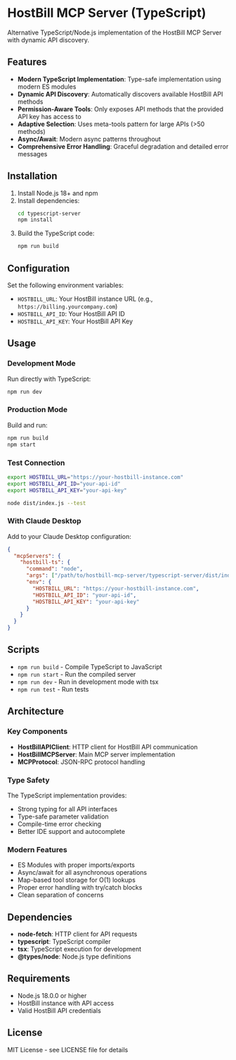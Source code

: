 # HostBill MCP Server (TypeScript)

Alternative TypeScript/Node.js implementation of the HostBill MCP Server with dynamic API discovery.

## Features

- **Modern TypeScript Implementation**: Type-safe implementation using modern ES modules
- **Dynamic API Discovery**: Automatically discovers available HostBill API methods
- **Permission-Aware Tools**: Only exposes API methods that the provided API key has access to
- **Adaptive Selection**: Uses meta-tools pattern for large APIs (>50 methods)
- **Async/Await**: Modern async patterns throughout
- **Comprehensive Error Handling**: Graceful degradation and detailed error messages

## Installation

1. Install Node.js 18+ and npm
2. Install dependencies:
   ```bash
   cd typescript-server
   npm install
   ```
3. Build the TypeScript code:
   ```bash
   npm run build
   ```

## Configuration

Set the following environment variables:

- `HOSTBILL_URL`: Your HostBill instance URL (e.g., `https://billing.yourcompany.com`)
- `HOSTBILL_API_ID`: Your HostBill API ID
- `HOSTBILL_API_KEY`: Your HostBill API Key

## Usage

### Development Mode

Run directly with TypeScript:
```bash
npm run dev
```

### Production Mode

Build and run:
```bash
npm run build
npm start
```

### Test Connection

```bash
export HOSTBILL_URL="https://your-hostbill-instance.com"
export HOSTBILL_API_ID="your-api-id"
export HOSTBILL_API_KEY="your-api-key"

node dist/index.js --test
```

### With Claude Desktop

Add to your Claude Desktop configuration:

```json
{
  "mcpServers": {
    "hostbill-ts": {
      "command": "node",
      "args": ["/path/to/hostbill-mcp-server/typescript-server/dist/index.js"],
      "env": {
        "HOSTBILL_URL": "https://your-hostbill-instance.com",
        "HOSTBILL_API_ID": "your-api-id",
        "HOSTBILL_API_KEY": "your-api-key"
      }
    }
  }
}
```

## Scripts

- `npm run build` - Compile TypeScript to JavaScript
- `npm run start` - Run the compiled server
- `npm run dev` - Run in development mode with tsx
- `npm run test` - Run tests

## Architecture

### Key Components

- **HostBillAPIClient**: HTTP client for HostBill API communication
- **HostBillMCPServer**: Main MCP server implementation
- **MCPProtocol**: JSON-RPC protocol handling

### Type Safety

The TypeScript implementation provides:
- Strong typing for all API interfaces
- Type-safe parameter validation
- Compile-time error checking
- Better IDE support and autocomplete

### Modern Features

- ES Modules with proper imports/exports
- Async/await for all asynchronous operations
- Map-based tool storage for O(1) lookups
- Proper error handling with try/catch blocks
- Clean separation of concerns

## Dependencies

- **node-fetch**: HTTP client for API requests
- **typescript**: TypeScript compiler
- **tsx**: TypeScript execution for development
- **@types/node**: Node.js type definitions

## Requirements

- Node.js 18.0.0 or higher
- HostBill instance with API access
- Valid HostBill API credentials

## License

MIT License - see LICENSE file for details